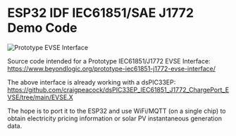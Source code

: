 # ESP32 IDF IEC61851/SAE J1772 Demo Code

![Prototype EVSE Interface](https://www.beyondlogic.org/wp-content/uploads/2022/01/IEC61851-J1772-EVSE-PCB.png)

Source code intended for a Prototype IEC61851/J1772 EVSE Interface:<BR>
https://www.beyondlogic.org/prototype-iec61851-j1772-evse-interface/

The above interface is already working with a dsPIC33EP:<BR>
https://github.com/craigpeacock/dsPIC33EP_IEC61851_J1772_ChargePort_EVSE/tree/main/EVSE.X

The hope is to port it to the ESP32 and use WiFi/MQTT (on a single chip) to obtain electricity pricing information or solar PV instantaneous generation data.
